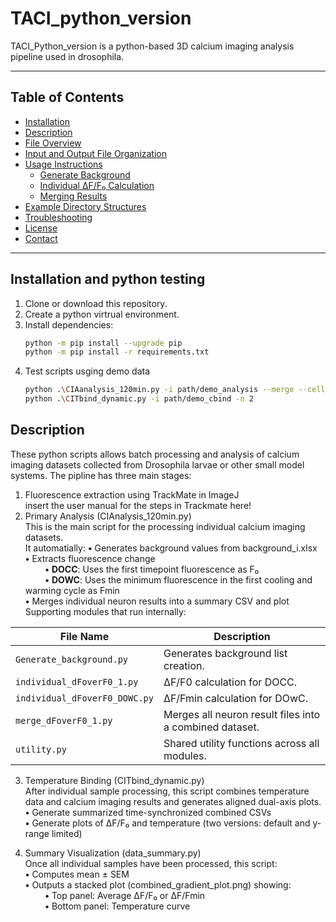 # TACI_python_version

TACI_Python_version is a python-based 3D calcium imaging analysis pipeline used in drosophila.

---

## Table of Contents

- [Installation](#installation)
- [Description](#description)
- [File Overview](#file-overview)
- [Input and Output File Organization](#input-and-output-file-organization)
- [Usage Instructions](#usage-instructions)
  - [Generate Background](#generate-background)
  - [Individual ΔF/F₀ Calculation](#individual-Δff₀-calculation)
  - [Merging Results](#merging-results)
- [Example Directory Structures](#example-directory-structures)
- [Troubleshooting](#troubleshooting)
- [License](#license)
- [Contact](#contact)

---

## Installation and python testing

1. Clone or download this repository.
2. Create a python virtrual environment.
3. Install dependencies:
   ```bash
   python -m pip install --upgrade pip
   python -m pip install -r requirements.txt
4. Test scripts usging demo data
   ```bash
   python .\CIAanalysis_120min.py -i path/demo_analysis --merge --cell_type DOWC
   python .\CITbind_dynamic.py -i path/demo_cbind -n 2

## Description 
These python scripts allows batch processing and analysis of calcium imaging datasets collected from Drosophila larvae or other small model systems. 
The pipline has three main stages:
1. Fluorescence extraction using TrackMate in ImageJ<br>
   insert the user manual for the steps in Trackmate here!
2. Primary Analysis (CIAnalysis_120min.py)<br>
   This is the main script for the processing individual calcium imaging datasets.<br>
   It automatially: 
   **•** Generates background values from background_i.xlsx<br>
   **•** Extracts fluorescence change <br>
   &nbsp; &nbsp; &nbsp; &nbsp; **•** **DOCC**: Uses the first timepoint fluorescence as F₀<br>
   &nbsp; &nbsp; &nbsp; &nbsp; **•** **DOWC**: Uses the minimum fluorescence in the first cooling and warming cycle as Fmin<br>
   **•** Merges individual neuron results into a summary CSV and plot <br>
Supporting modules that run internally:<br>

| File Name                    | Description                                                  |
|------------------------------|--------------------------------------------------------------|
| `Generate_background.py`     | Generates background list creation.                          |
| `individual_dFoverF0_1.py`   | ΔF/F0 calculation for DOCC.                                  |
| `individual_dFoverF0_DOWC.py`| ΔF/Fmin calculation for DOwC.                                |
| `merge_dFoverF0_1.py`        | Merges all neuron result files into a combined dataset.      |
| `utility.py`                 | Shared utility functions across all modules.                 |

3. Temperature Binding (CITbind_dynamic.py) <br>
After individual sample processing,  this script combines temperature data and calcium imaging results and generates aligned dual-axis plots.<br>
**•** Generate summarized time-synchronized combined CSVs<br>
**•** Generate plots of ΔF/F₀ and temperature (two versions: default and y-range limited)<br>

4.  Summary Visualization (data_summary.py) <br>
Once all individual samples have been processed, this script: <br>
**•** Computes mean ± SEM<br>
**•** Outputs a stacked plot (combined_gradient_plot.png) showing:<br>
&nbsp; &nbsp; &nbsp; &nbsp; **•** Top panel: Average ΔF/F₀ or ΔF/Fmin<br>
&nbsp; &nbsp; &nbsp; &nbsp; **•** Bottom panel: Temperature curve<br>



